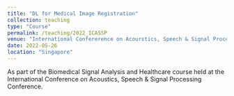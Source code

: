 ```yaml
---
title: "DL for Medical Image Registration"
collection: teaching
type: "Course"
permalink: /teaching/2022_ICASSP
venue: "International Confererence on Acourstics, Speech & Signal Processing (ICASSP)"
date: 2022-05-26
location: "Singapore"
---
```


As part of the Biomedical Signal Analysis and Healthcare course held at the International Conference on Acoustics, Speech & Signal Processing Conference.  